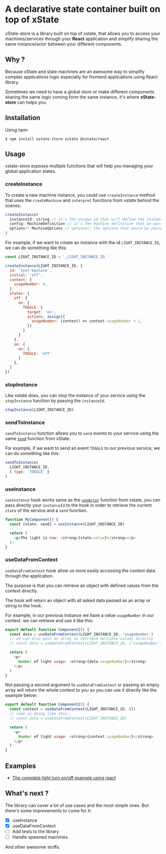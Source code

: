 # A declarative state container built on top of xState

xState-store is a library built on top of xstate, that allows you to access your machines/services through your **React** application and simplify sharing the same instance/actor between your different components.

## Why ?

Because xState and state machines are an awesome way to simplify complex applications logic especially for frontend applications using React library.

Sometimes we need to have a global store or make different components sharing the same logic coming form the same instance, it's where **xState-store** can helps you.

## Installation

Using npm:

```
$ npm install xstate-store xstate @xstate/react
```

## Usage

xstate-store exposes multiple functions that will help you managing your global application states.

### createInstance

To create a new machine instance, you could use `createInstance` method that uses the `createMachine` and `interpret` functions from xstate behind the scenes.

```js
createInstance(
  instanceId: string // it's the unique id that will define the instance and helps us accessing it through the application
  config: MachineDefinition // it's the machine definition that we pass to `createMachine` in xstate
  options?: MachineOptions // optional: the options that would be passed to the xstate `createMachine` function
)
```

For example, if we want to create an instance with the id `LIGHT_INSTANCE_ID`, we can do something like this:

```js
const LIGHT_INSTANCE_ID = '_LIGHT_INSTANCE_ID_'

createInstance(LIGHT_INSTANCE_ID, {
  id: 'test-machine',
  initial: 'off',
  context: {
    usageNumber: 0,
  },
  states: {
    off: {
      on: {
        TOGGLE: {
          target: 'on',
          actions: assign({
            usageNumber: (context) => context.usageNumber + 1,
          })
        }
      }
    },
    on: {
      on: {
        TOGGLE: 'off'
      }
    },
  }
})
```

### stopInstance

Like xstate does, you can stop the instance of your service using the `stopInstance` function by passing the `instanceId`.

```js
stopInstance(LIGHT_INSTANCE_ID)
```

### sendToInstance

`sendToInstance` function allows you to `send` events to your service using the same [`send`](https://xstate.js.org/docs/guides/events.html#sending-events) function from xState.

For example, if we want to send an event `TOGGLE` to our previous service, we can do something like this:

```js
sendToInstance(
  LIGHT_INSTANCE_ID,
  { type: 'TOGGLE' }
)
```

### useInstance
`useInstance` hook works same as the [`useActor`](https://xstate.js.org/docs/packages/xstate-react/#useactor-actor-getsnapshot) function from xstate, you can pass directly your `instanceId` to the hook in order to retrieve the current `state` of the service and a `send` function.

```js
function MyComponent() {
  const [state, send] = useInstance(LIGHT_INSTANCE_ID)

  return (
    <p>The light is now: <strong>{state.value}</strong></p>
  );
}
```

### useDataFromContext
`useDataFromContext` hook allow us more easily accessing the context data through the application.

The purpose is that you can retrieve an object with defined values from the context directly.

The hook will return an object with all asked data passed as an array or string to the hook.

For example, in our previous instance we have a value `usageNumber` in our context. we can retrieve and use it like this:

```js
export default function Component2() {
  const data = useDataFromContext(LIGHT_INSTANCE_ID, 'usageNumber')
  // we can also pass an array to retrieve multiple values directly
  // const data = useDataFromContext(LIGHT_INSTANCE_ID, ['usageNumber', 'otherData'])

  return (
    <p>
      Number of light usage: <strong>{data.usageNumber}</strong>
    </p>
  )
}
```

Not passing a second argument to `useDataFromContext` or passing an empty array will return the whole context to you so you can use it directly like the example below:

```js
export default function Component2() {
  const context = useDataFromContext(LIGHT_INSTANCE_ID, [])
  // same as doing like this:
  // const data = useDataFromContext(LIGHT_INSTANCE_ID)

  return (
    <p>
      Number of light usage: <strong>{context.usageNumber}</strong>
    </p>
  )
}
```

## Examples
- [The complete light turn on/off example using react](https://github.com/moh12594/xstate-store/tree/main/example)

## What's next ?

The library can cover a lot of use cases and the most simple ones. But there's some improvements to come for it:

- [x] useInstance
- [x] useDataFromContext
- [ ] Add tests to the library
- [ ] Handle spawned machines

And other awesome stuffs.